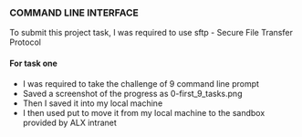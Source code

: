 ### COMMAND LINE INTERFACE
To submit this project task, I was required to use sftp - Secure File Transfer Protocol

#### For task one
- I was required to take the challenge of 9 command line prompt
- Saved a screenshot of the progress as 0-first_9_tasks.png
- Then I saved it into my local machine
- I then used put to move it from my local machine to the sandbox provided by ALX intranet
